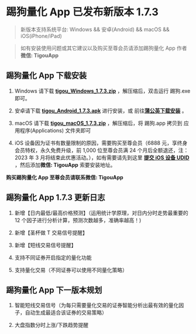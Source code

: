 # 踢狗量化 App 已发布新版本 1.7.3

> 新版本支持系统平台: Windows && 安卓(Android) && macOS && iOS(iPhone/iPad)

> 如有安装使用问题或其它建议以及购买至尊会员请添加踢狗量化 App 作者**微信: TigouApp**

## 踢狗量化 App 下载安装

1. Windows 请下载 [**tigou_Windows_1.7.3.zip**](https://gitee.com/TiGou/tigou_quant/releases/download/1.7.3/tigou_Windows_1.7.3.zip) ，解压缩后，双击运行 踢狗.exe 即可。

1. 安卓请下载 [**tigou_Android_1.7.3.apk**](https://gitee.com/TiGou/tigou_quant/releases/download/1.7.3/tigou_Android_1.7.3.apk) 进行安装，或 前往[**蒲公英下载安装**](https://gitee.com/link?target=https%3A%2F%2Fwww.pgyer.com%2Ftigou_android) 。

1. macOS 请下载 [**tigou_macOS_1.7.3.zip**](https://gitee.com/TiGou/tigou_quant/releases/download/1.7.3/tigou_macOS_1.7.3.zip) ，解压缩后，将 踢狗.app 拷贝到 应用程序(Applications) 文件夹即可

1. iOS 设备因为证书有数量限制的原因，需要购买至尊会员（6888 元，享终身会员特权，永久免费升级，前 1,000 位至尊会员满 24 个月后全额退还，注：2023 年 3 月将结束此优惠活动。），如有需要请先到这里 [**提交 iOS 设备 UDID**](https://gitee.com/link?target=https%3A%2F%2Fwww.pgyer.com%2Ftools%2Fudid%3Fsl%3Dn7DO) ，然后添加**微信: TigouApp** 索要安装地址。

**购买踢狗量化 App 至尊会员请联系微信: TigouApp**

## 踢狗量化 App 1.7.3 更新日志

1. 新增【日内最低/最高价格预测】（运用统计学原理，对日内分时走势最重要的 12 个因子进行分析计算，预测次数越多，准确率越高！)

1. 新增【圣杯做 T 交易信号提醒】

1. 新增【短线交易信号提醒】

1. 支持不同证券开启指定的量化功能

1. 支持量化交易（不同证券可以使用不同量化策略）

## 踢狗量化 App 下一版本规划

1. 智能短线交易信号（为每只需要量化交易的证券智能分析出最有效的量化因子，自动生成最适合该证券的交易策略）

1. 大盘指数分时上涨/下跌趋势提醒
